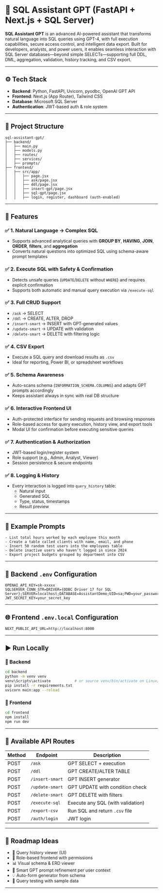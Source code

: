 # 🧠 SQL Assistant GPT (FastAPI + Next.js + SQL Server)

**SQL Assistant GPT** is an advanced AI-powered assistant that transforms natural language into SQL queries using GPT-4, with full execution capabilities, secure access control, and intelligent data export. Built for developers, analysts, and power users, it enables seamless interaction with SQL Server databases—beyond simple SELECTs—supporting full DDL, DML, aggregation, validation, history tracking, and CSV export.

---

## ⚙️ Tech Stack

- **Backend**: Python, FastAPI, Uvicorn, pyodbc, OpenAI GPT API
- **Frontend**: Next.js (App Router), Tailwind CSS
- **Database**: Microsoft SQL Server
- **Authentication**: JWT-based auth & role system

---

## 📁 Project Structure

```
sql-assistant-gpt/
├── backend/
│   ├── main.py
│   ├── models.py
│   ├── routes/
│   ├── services/
│   ├── prompts/
├── frontend/
│   ├── src/app/
│   │   ├── page.jsx
│   │   ├── ask/page.jsx
│   │   ├── ddl/page.jsx
│   │   ├── insert-gpt/page.jsx
│   │   ├── sql-gpt/page.jsx
│   │   ├── login, register, dashboard (auth-enabled)
```

---

## 🚀 Features

### ✅ 1. Natural Language → Complex SQL

- Supports advanced analytical queries with **GROUP BY**, **HAVING**, **JOIN**, **ORDER**, **filters**, and **aggregation**
- Converts natural questions into optimized SQL using schema-aware prompt templates

### ✅ 2. Execute SQL with Safety & Confirmation

- Detects unsafe queries (`UPDATE`/`DELETE` without `WHERE`) and requires explicit confirmation
- Supports both automatic and manual query execution via `/execute-sql`

### ✅ 3. Full CRUD Support

- `/ask` → SELECT
- `/ddl` → CREATE, ALTER, DROP
- `/insert-smart` → INSERT with GPT-generated values
- `/update-smart` → UPDATE with validation
- `/delete-smart` → DELETE with filtering logic

### ✅ 4. CSV Export

- Execute a SQL query and download results as `.csv`
- Ideal for reporting, Power BI, or spreadsheet workflows

### ✅ 5. Schema Awareness

- Auto-scans schema (`INFORMATION_SCHEMA.COLUMNS`) and adapts GPT prompts accordingly
- Keeps assistant always in sync with real DB structure

### ✅ 6. Interactive Frontend UI

- Auth-protected interface for sending requests and browsing responses
- Role-based access for query execution, history view, and export tools
- Modal UI for confirmation before executing sensitive queries

### ✅ 7. Authentication & Authorization

- JWT-based login/register system
- Role support (e.g., Admin, Analyst, Viewer)
- Session persistence & secure endpoints

### ✅ 8. Logging & History

- Every interaction is logged into `query_history` table:
  - Natural input
  - Generated SQL
  - Type, status, timestamps
  - Result preview

---

## 💬 Example Prompts

```
- List total hours worked by each employee this month
- Create a table called clients with name, email, and phone
- Insert 50 random test users into the employees table
- Delete inactive users who haven’t logged in since 2024
- Export project budgets grouped by department into CSV
```

---

## 🔐 Backend `.env` Configuration

```env
OPENAI_API_KEY=sk-xxxxx
SQLSERVER_CONN_STR=DRIVER={ODBC Driver 17 for SQL Server};SERVER=localhost;DATABASE=AssistantDemo;UID=sa;PWD=your_password
JWT_SECRET_KEY=your_secret_key
```

---

## 🌐 Frontend `.env.local` Configuration

```env
NEXT_PUBLIC_API_URL=http://localhost:8000
```

---

## ▶️ Run Locally

### 🔹 Backend

```bash
cd backend
python -m venv venv
venv\Scripts\activate           # or source venv/bin/activate on Linux/Mac
pip install -r requirements.txt
uvicorn main:app --reload
```

### 🔹 Frontend

```bash
cd frontend
npm install
npm run dev
```

---

## 📡 Available API Routes

| Method | Endpoint         | Description                            |
|--------|------------------|----------------------------------------|
| POST   | `/ask`           | GPT SELECT + execution                 |
| POST   | `/ddl`           | GPT CREATE/ALTER TABLE                 |
| POST   | `/insert-smart`  | GPT INSERT generator                   |
| POST   | `/update-smart`  | GPT UPDATE with condition check        |
| POST   | `/delete-smart`  | GPT DELETE with filters                |
| POST   | `/execute-sql`   | Execute any SQL (with validation)      |
| POST   | `/export-csv`    | Run SQL and return `.csv` file         |
| POST   | `/auth/login`    | JWT login                              |

---

## 🧩 Roadmap Ideas

- 🧾 Query history viewer (UI)
- 🔐 Role-based frontend with permissions
- 📊 Visual schema & ERD viewer
- 🧠 Smart GPT prompt refinement per user context
- 💡 Auto-form generator from schema
- 🧪 Query testing with sample data

---
